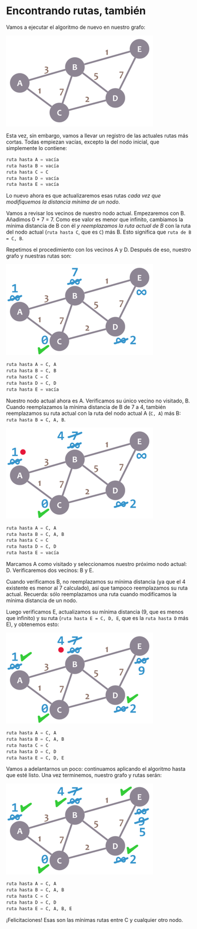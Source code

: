 # Encontrando rutas, también

Vamos a ejecutar el algoritmo de nuevo en nuestro grafo:

![Grafo de ejemplo](graph.png "")

Esta vez, sin embargo, vamos a llevar un registro de las actuales rutas más cortas. Todas empiezan vacías, excepto la del nodo inicial, que simplemente lo contiene:

```python
ruta hasta A = vacía
ruta hasta B = vacía
ruta hasta C = C
ruta hasta D = vacía
ruta hasta E = vacía
```

Lo nuevo ahora es que actualizaremos esas rutas _cada vez que modifiquemos la distancia mínima de un nodo_.

Vamos a revisar los vecinos de nuestro nodo actual. Empezaremos con B. Añadimos 0 + 7 = 7. Como ese valor es menor que infinito, cambiamos la mínima distancia de B con él _y reemplazamos la ruta actual de B_ con la ruta del nodo actual (`ruta hasta C`, que es `C`) más B. Esto significa que `ruta de B = C, B`.

Repetimos el procedimiento con los vecinos A y D. Después de eso, nuestro grafo y nuestras rutas son:

![Grafo de ejemplo](graph_cok.png "")

```python
ruta hasta A = C, A
ruta hasta B = C, B
ruta hasta C = C
ruta hasta D = C, D
ruta hasta E = vacía
```
Nuestro nodo actual ahora es A. Verificamos su único vecino no visitado, B. Cuando reemplazamos la mínima distancia de B de 7 a 4, también reemplazamos su ruta actual con la ruta del nodo actual A (`C, A`) más B: `ruta hasta B = C, A, B`.

![Grafo de ejemplo](graph_a1.png "")

```python
ruta hasta A = C, A
ruta hasta B = C, A, B
ruta hasta C = C
ruta hasta D = C, D
ruta hasta E = vacía
```

Marcamos A como visitado y seleccionamos nuestro próximo nodo actual: D. Verificaremos dos vecinos: B y E.

Cuando verificamos B, no reemplazamos su mínima distancia (ya que el 4 existente es menor al 7 calculado), así que tampoco reemplazamos su ruta actual. Recuerda: sólo reemplazamos una ruta cuando modificamos la mínima distancia de un nodo.

Luego verificamos E, actualizamos su mínima distancia (9, que es menos que infinito) y su ruta (`ruta hasta E = C, D, E`, que es la `ruta hasta D` más E), y obtenemos esto:

![Grafo de ejemplo](graph_b.png "")

```python
ruta hasta A = C, A
ruta hasta B = C, A, B
ruta hasta C = C
ruta hasta D = C, D
ruta hasta E = C, D, E
```

Vamos a adelantarnos un poco: continuamos aplicando el algoritmo hasta que esté listo. Una vez terminemos, nuestro grafo y rutas serán:

![Grafo de ejemplo](graph_final.png "")

```python
ruta hasta A = C, A
ruta hasta B = C, A, B
ruta hasta C = C
ruta hasta D = C, D
ruta hasta E = C, A, B, E
```

¡Felicitaciones! Esas son las mínimas rutas entre C y cualquier otro nodo.
